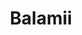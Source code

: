 ---
title: Balamii
logo: balamii.png
stream_url:
- [station, https://balamii.out.airtime.pro/balamii_a, online]
description: "Balamii is a community of like minded individuals passionate for underground music of all kinds."
support: https://ko-fi.com/doyouworld/tiers
url: "https://www.balamii.com/"
location: London, UK
play_time: 24/7
recommended: ["mattt"]
---